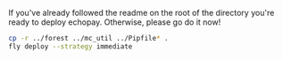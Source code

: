 If you've already followed the readme on the root of the directory you're ready to deploy echopay. Otherwise, please go do it now!

```bash
cp -r ../forest ../mc_util ../Pipfile* .
fly deploy --strategy immediate
```
